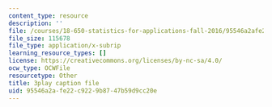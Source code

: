 ```yaml
---
content_type: resource
description: ''
file: /courses/18-650-statistics-for-applications-fall-2016/95546a2afe22c9229b8747b59d9cc20e_a1ZCeFpeW0o.srt
file_size: 115678
file_type: application/x-subrip
learning_resource_types: []
license: https://creativecommons.org/licenses/by-nc-sa/4.0/
ocw_type: OCWFile
resourcetype: Other
title: 3play caption file
uid: 95546a2a-fe22-c922-9b87-47b59d9cc20e
---
```

